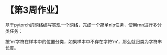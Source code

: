 # 【第3周作业】

基于pytorch的网络编写实现一个网络，完成一个简单nlp任务，使用rnn进行多分类任务：

按’m‘字符在样本中的位置分类，如果样本中不存在字符’m‘，那么就归类为字符串长度。

